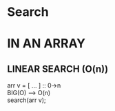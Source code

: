 # Search

# IN AN ARRAY

## LINEAR SEARCH (O(n))

arr v = [ ... ] :: 0->n \
BIG(O) --> O(n) \
search(arr v);
